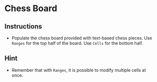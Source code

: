 # Chess Board

## Instructions

* Populate the chess board provided with text-based chess pieces. Use `Ranges` for the top half of the board. Use `Cells` for the bottom half.

## Hint

* Remember that with `Ranges`, it is possible to modify multiple cells at once.
